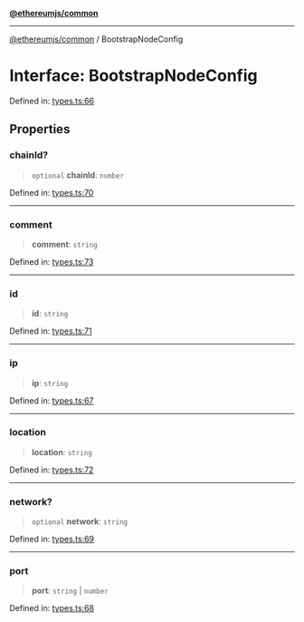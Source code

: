 [**@ethereumjs/common**](../README.md)

***

[@ethereumjs/common](../README.md) / BootstrapNodeConfig

# Interface: BootstrapNodeConfig

Defined in: [types.ts:66](https://github.com/ethereumjs/ethereumjs-monorepo/blob/master/packages/common/src/types.ts#L66)

## Properties

### chainId?

> `optional` **chainId**: `number`

Defined in: [types.ts:70](https://github.com/ethereumjs/ethereumjs-monorepo/blob/master/packages/common/src/types.ts#L70)

***

### comment

> **comment**: `string`

Defined in: [types.ts:73](https://github.com/ethereumjs/ethereumjs-monorepo/blob/master/packages/common/src/types.ts#L73)

***

### id

> **id**: `string`

Defined in: [types.ts:71](https://github.com/ethereumjs/ethereumjs-monorepo/blob/master/packages/common/src/types.ts#L71)

***

### ip

> **ip**: `string`

Defined in: [types.ts:67](https://github.com/ethereumjs/ethereumjs-monorepo/blob/master/packages/common/src/types.ts#L67)

***

### location

> **location**: `string`

Defined in: [types.ts:72](https://github.com/ethereumjs/ethereumjs-monorepo/blob/master/packages/common/src/types.ts#L72)

***

### network?

> `optional` **network**: `string`

Defined in: [types.ts:69](https://github.com/ethereumjs/ethereumjs-monorepo/blob/master/packages/common/src/types.ts#L69)

***

### port

> **port**: `string` \| `number`

Defined in: [types.ts:68](https://github.com/ethereumjs/ethereumjs-monorepo/blob/master/packages/common/src/types.ts#L68)
